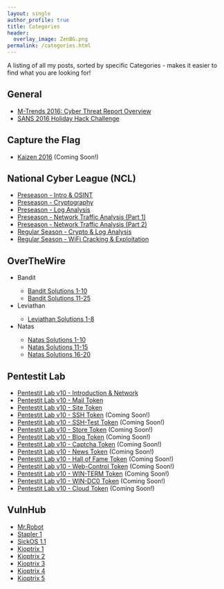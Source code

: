 ```yaml
---
layout: single
author_profile: true
title: Categories
header:
  overlay_image: ZenBG.png
permalink: /categories.html
---
```


A listing of all my posts, sorted by specific Categories - makes it easier to find what you are looking for!

<h2>General</h2>
<ul>
<li><a href="https://jhalon.github.io/m-trends-fireeye-report-overview/">M-Trends 2016: Cyber Threat Report Overview</a></li>
<li><a href="https://jhalon.github.io/sans-2016-holiday-hack-challenge/">SANS 2016 Holiday Hack Challenge</a></li>

</ul>

<h2>Capture the Flag</h2>
<ul>
<li><a href="">Kaizen 2016</a> (Coming Soon!)</li>
</ul>

<h2>National Cyber League (NCL)</h2>
<ul>
<li><a href="https://jhalon.github.io/ncl-intro-osint/">Preseason - Intro & OSINT</a></li>
<li><a href="https://jhalon.github.io/ncl-crypto/">Preseason - Cryptography</a></li>
<li><a href="https://jhalon.github.io/ncl-log-analysis/">Preseason - Log Analysis</a></li>
<li><a href="https://jhalon.github.io/ncl-network-analysis1/">Preseason - Network Traffic Analysis (Part 1)</a></li>
<li><a href="https://jhalon.github.io/ncl-network-analysis2/">Preseason - Network Traffic Analysis (Part 2)</a></li>
<li><a href="https://jhalon.github.io/ncl-regular-season-1/">Regular Season - Crypto & Log Analysis</a></li>
<li><a href="https://jhalon.github.io/ncl-regular-season-2/">Regular Season - WiFi Cracking & Exploitation</a></li>
</ul>

<h2>OverTheWire</h2>
<ul>

<li>Bandit</li>
<ul>
<li><a href="https://jhalon.github.io/over-the-wire-bandit1/">Bandit Solutions 1-10</a></li>
<li><a href="https://jhalon.github.io/over-the-wire-bandit2/">Bandit Solutions 11-25</a></li>
</ul>

<li>Leviathan</li>
<ul>
<li><a href="https://jhalon.github.io/over-the-wire-leviathan/">Leviathan Solutions 1-8</a></li>
</ul>

<li>Natas</li>
<ul>
<li><a href="https://jhalon.github.io/over-the-wire-natas1/">Natas Solutions 1-10</a></li>
<li><a href="https://jhalon.github.io/over-the-wire-natas2/">Natas Solutions 11-15</a></li>
<li><a href="https://jhalon.github.io/over-the-wire-natas3/">Natas Solutions 16-20</a></li>
</ul>

</ul>

<h2>Pentestit Lab</h2>
<ul>
<li><a href="https://jhalon.github.io/pentestit-lab-10-intro/">Pentestit Lab v10 - Introduction & Network</a></li>
<li><a href="https://jhalon.github.io/pentestit-lab-10-mail-token/">Pentestit Lab v10 - Mail Token</a></li>
<li><a href="https://jhalon.github.io/pentestit-lab-10-site-token/">Pentestit Lab v10 - Site Token</a></li>
<li><a href="">Pentestit Lab v10 - SSH Token</a> (Coming Soon!)</li>
<li><a href="">Pentestit Lab v10 - SSH-Test Token</a> (Coming Soon!)</li>
<li><a href="">Pentestit Lab v10 - Store Token</a> (Coming Soon!)</li>
<li><a href="">Pentestit Lab v10 - Blog Token</a> (Coming Soon!)</li>
<li><a href="">Pentestit Lab v10 - Captcha Token</a> (Coming Soon!)</li>
<li><a href="">Pentestit Lab v10 - News Token</a> (Coming Soon!)</li>
<li><a href="">Pentestit Lab v10 - Hall of Fame Token</a> (Coming Soon!)</li>
<li><a href="">Pentestit Lab v10 - Web-Control Token</a> (Coming Soon!)</li>
<li><a href="">Pentestit Lab v10 - WIN-TERM Token</a> (Coming Soon!)</li>
<li><a href="">Pentestit Lab v10 - WIN-DC0 Token</a> (Coming Soon!)</li>
<li><a href="">Pentestit Lab v10 - Cloud Token</a> (Coming Soon!)</li>
</ul>

<h2>VulnHub</h2>
<ul>
<li><a href="https://jhalon.github.io/vulnhub-mr-robot1/">Mr.Robot</a></li>
<li><a href="https://jhalon.github.io/vulnhub-stapler1/">Stapler 1</a></li>
<li><a href="https://jhalon.github.io/vulnhub-sick-os1/">SickOS 1.1</a></li>
<li><a href="https://jhalon.github.io/vulnhub-kioptrix1/">Kioptrix 1</a></li>
<li><a href="https://jhalon.github.io/vulnhub-kioptrix2/">Kioptrix 2</a></li>
<li><a href="https://jhalon.github.io/vulnhub-kioptrix3/">Kioptrix 3</a></li>
<li><a href="https://jhalon.github.io/vulnhub-kioptrix4/">Kioptrix 4</a></li>
<li><a href="https://jhalon.github.io/vulnhub-kioptrix5/">Kioptrix 5</a></li>
</ul>
